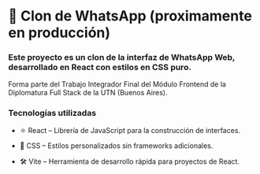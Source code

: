 # 📱 Clon de WhatsApp (proximamente en producción)

### Este proyecto es un clon de la interfaz de WhatsApp Web, desarrollado en React con estilos en CSS puro.
Forma parte del Trabajo Integrador Final del Módulo Frontend de la Diplomatura Full Stack de la UTN (Buenos Aires).

### Tecnologías utilizadas

- ⚛️ React – Librería de JavaScript para la construcción de interfaces.

- 🎨 CSS – Estilos personalizados sin frameworks adicionales.

- 🛠️ Vite – Herramienta de desarrollo rápida para proyectos de React.
